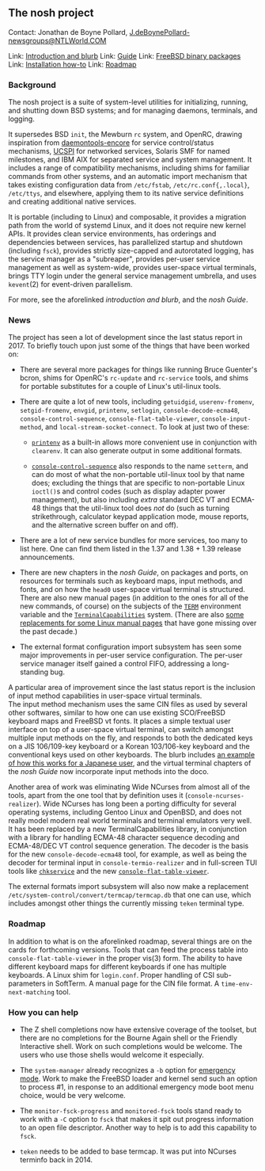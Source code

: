 ## The nosh project ##

Contact: Jonathan de Boyne Pollard, <J.deBoynePollard-newsgroups@NTLWorld.COM>

Link: [Introduction and blurb](http://jdebp.eu./Softwares/nosh/)
Link: [Guide](http://jdebp.eu./Softwares/nosh/guide.html)
Link: [FreeBSD binary packages](http://jdebp.eu./Softwares/nosh/freebsd-binary-packages.html)
Link: [Installation how-to](http://jdebp.eu./Softwares/nosh/timorous-admin-installation-how-to.html)
Link: [Roadmap](http://jdebp.eu./Softwares/nosh/roadmap.html)

### Background ###

The nosh project is a suite of system-level utilities for initializing, 
running, and shutting down BSD systems; and for managing daemons, 
terminals, and logging.

It supersedes BSD `init`, the Mewburn `rc` system, and OpenRC, drawing 
inspiration from 
[daemontools-encore](http://untroubled.org/daemontools-encore/) for 
service control/status mechanisms, 
[UCSPI](http://jdebp.eu./FGA/UCSPI.html) for networked services, Solaris 
SMF for named milestones, and IBM AIX for separated service and system 
management. It includes a range of compatibility mechanisms, including 
shims for familiar commands from other systems, and an automatic import 
mechanism that takes existing configuration data from `/etc/fstab`, 
`/etc/rc.conf{,.local}`, `/etc/ttys`, and elsewhere, applying them to 
its native service definitions and creating additional native services.

It is portable (including to Linux) and composable, it provides a 
migration path from the world of systemd Linux, and it does not require 
new kernel APIs. It provides clean service environments, has orderings 
and dependencies between services, has parallelized startup and shutdown 
(including `fsck`), provides strictly size-capped and autorotated 
logging, has the service manager as a "subreaper", provides per-user 
service management as well as system-wide, provides user-space virtual 
terminals, brings TTY login under the general service management 
umbrella, and uses `kevent`(2) for event-driven parallelism.

For more, see the aforelinked <i>introduction and blurb</i>, and the 
<i>nosh Guide</i>.

### News ###

The project has seen a lot of development since the last status report 
in 2017.  To briefly touch upon just some of the things that have been 
worked on:

* There are several more packages for things like running Bruce Guenter's bcron, shims for OpenRC's `rc-update` and `rc-service` tools, and shims for portable substitutes for a couple of Linux's util-linux tools.

* There are quite a lot of new tools, including `getuidgid`, `userenv-fromenv`, `setgid-fromenv`, `envgid`, `printenv`, `setlogin`, `console-decode-ecma48`, `console-control-sequence`, `console-flat-table-viewer`, `console-input-method`, and `local-stream-socket-connect`.  To look at just two of these:

     * [`printenv`](http://jdebp.eu./Softwares/nosh/guide/printenv.html) as a built-in allows more convenient use in conjunction with `clearenv`.  It can also generate output in some additional formats.

     * [`console-control-sequence`](http://jdebp.eu./Softwares/nosh/guide/console-control-sequence.html) also responds to the name `setterm`, and can do most of what the non-portable util-linux tool by that name does; excluding the things that are specific to non-portable Linux `ioctl()`s and control codes (such as display adapter power management), but also including _extra_ standard DEC VT and ECMA-48 things that the util-linux tool does _not_ do (such as turning strikethrough, calculator keypad application mode, mouse reports, and the alternative screen buffer on and off).

* There are a lot of new service bundles for more services, too many to list here.  One can find them listed in the 1.37 and 1.38 + 1.39 release announcements.

* There are new chapters in the <i>nosh Guide</i>, on packages and ports, on resources for terminals such as keyboard maps, input methods, and fonts, and on how the `head0` user-space virtual terminal is structured.  There are also new manual pages (in addition to the ones for all of the new commands, of course) on the subjects of the [`TERM`](http://jdebp.eu./Softwares/nosh/guide/TERM.html) environment variable and the [`TerminalCapabilities`](http://jdebp.eu./Softwares/nosh/guide/TerminalCapabilities.html) system.   (There are also [some replacements for some Linux manual pages](http://jdebp.eu./Proposals/linux-kvt-manual-pages.html) that have gone missing over the past decade.)

* The external format configuration import subsystem has seen some major improvements in per-user service configuration.  The per-user service manager itself gained a control FIFO, addressing a long-standing bug.

A particular area of improvement since the last status report is the 
inclusion of input method capabilities in user-space virtual terminals.  
The input method mechanism uses the same CIN files as used by several 
other softwares, similar to how one can use existing SCO/FreeBSD 
keyboard maps and FreeBSD vt fonts.  It places a simple textual user 
interface on top of a user-space virtual terminal, can switch amongst 
multiple input methods on the fly, and responds to both the dedicated 
keys on a JIS 106/109-key keyboard or a Korean 103/106-key keyboard and 
the conventional keys used on other keyboards.  The blurb includes
[an example of how this works for a Japanese user](http://jdebp.eu./Softwares/nosh/japanese-input-methods.html),
and the virtual terminal chapters of the <i>nosh Guide</i> now incorporate 
input methods into the doco.

Another area of work was eliminating Wide NCurses from almost all of the 
tools, apart from the one tool that by definition uses it 
(`console-ncurses-realizer`).  Wide NCurses has long been a porting 
difficulty for several operating systems, including Gentoo Linux and 
OpenBSD, and does not really model modern real world terminals and 
terminal emulators very well.  It has been replaced by a new 
TerminalCapabilities library, in conjunction with a library for handling 
ECMA-48 character sequence decoding and ECMA-48/DEC VT control sequence 
generation.  The decoder is the basis for the new 
`console-decode-ecma48` tool, for example, as well as being the decoder 
for terminal input in `console-termio-realizer` and in full-screen TUI 
tools like 
[`chkservice`](http://jdebp.eu./Softwares/nosh/guide/chkservice.html) 
and the new 
[`console-flat-table-viewer`](http://jdebp.eu./Softwares/nosh/guide/console-flat-table-viewer.html).

The external formats import subsystem will also now make a replacement 
`/etc/system-control/convert/termcap/termcap.db` that one can use, which 
includes amongst other things the currently missing `teken` terminal type.

### Roadmap ###

In addition to what is on the aforelinked roadmap, several things are on 
the cards for forthcoming versions.  Tools that can feed the process 
table into `console-flat-table-viewer` in the proper vis(3) form.  The 
ability to have different keyboard maps for different keyboards if one 
has multiple keyboards.  A Linux shim for `login.conf`. Proper handling 
of CSI sub-parameters in SoftTerm.  A manual page for the CIN file 
format.  A `time-env-next-matching` tool.

### How you can help ###

* The Z shell completions now have extensive coverage of the toolset, 
but there are no completions for the Bourne Again shell or the Friendly 
Interactive shell.  Work on such completions would be welcome.  The 
users who use those shells would welcome it especially.

* The `system-manager` already recognizes a `-b` option for [emergency mode](http://jdebp.eu./FGA/emergency-and-rescue-mode-bootstrap.html).  Work to make the FreeBSD loader and kernel send such an option to process #1, in response to an additional emergency mode boot menu choice, would be very welcome.

* The `monitor-fsck-progress` and `monitored-fsck` tools stand ready to work with a `-C` option to `fsck` that makes it spit out progress information to an open file descriptor.  Another way to help is to add this capability to `fsck`.

* `teken` needs to be added to base termcap.  It was put into NCurses terminfo back in 2014.
